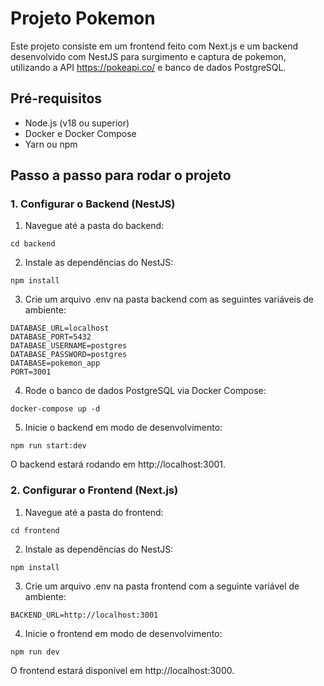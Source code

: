 
# Projeto Pokemon

Este projeto consiste em um frontend feito com Next.js e um backend desenvolvido com NestJS para surgimento e captura de pokemon, utilizando a API https://pokeapi.co/ e banco de dados PostgreSQL.

## Pré-requisitos
- Node.js (v18 ou superior)
- Docker e Docker Compose
- Yarn ou npm

## Passo a passo para rodar o projeto

### 1. Configurar o Backend (NestJS)
1. Navegue até a pasta do backend:

```
cd backend
```
2. Instale as dependências do NestJS:
```
npm install
```
3. Crie um arquivo .env na pasta backend com as seguintes variáveis de ambiente:
```
DATABASE_URL=localhost
DATABASE_PORT=5432
DATABASE_USERNAME=postgres
DATABASE_PASSWORD=postgres
DATABASE=pokemon_app
PORT=3001
```
4. Rode o banco de dados PostgreSQL via Docker Compose:
```
docker-compose up -d
```
5. Inicie o backend em modo de desenvolvimento:
```
npm run start:dev
```
O backend estará rodando em http://localhost:3001.

### 2.  Configurar o Frontend (Next.js)
1. Navegue até a pasta do frontend:

```
cd frontend
```
2. Instale as dependências do NestJS:
```
npm install
```
3. Crie um arquivo .env na pasta frontend com a seguinte variável de ambiente:
```
BACKEND_URL=http://localhost:3001
```
4. Inicie o frontend em modo de desenvolvimento:
```
npm run dev
```
O frontend estará disponível em http://localhost:3000.


